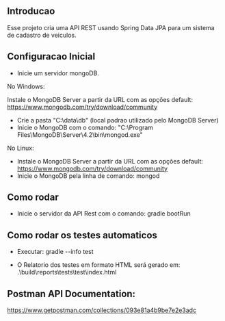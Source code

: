 ## Introducao
Esse projeto cria uma API REST usando Spring Data JPA para um sistema de cadastro de veiculos.

## Configuracao Inicial
* Inicie um servidor mongoDB.

No Windows:

Instale o MongoDB Server a partir da URL com as opções default: https://www.mongodb.com/try/download/community
- Crie a pasta "C:\data\db" (local padrao utilizado pelo MongoDB Server)
- Inicie o MongoDB com o comando: "C:\Program Files\MongoDB\Server\4.2\bin\mongod.exe"

No Linux:

- Instale o MongoDB Server a partir da URL com as opções default: https://www.mongodb.com/try/download/community
- Inicie o MongoDB pela linha de comando: mongod

## Como rodar
* Inicie o servidor da API Rest com o comando: gradle bootRun

## Como rodar os testes automaticos

- Executar:  gradle --info test

- O Relatorio dos testes em formato HTML será gerado em: .\build\reports\tests\test\index.html

## Postman API Documentation:

https://www.getpostman.com/collections/093e81a4b9be7e2e3adc

